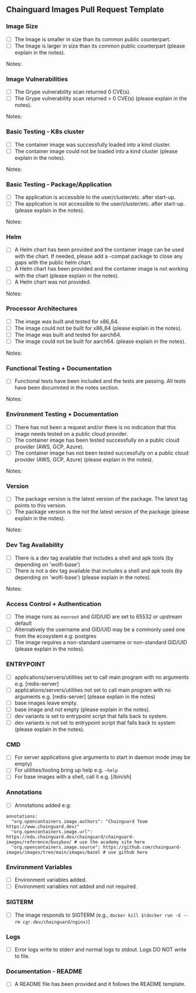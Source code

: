 ## Chainguard Images Pull Request Template

<!-- 
*** PULL REQUEST CHECKLIST: PLEASE START HERE ***

The image pull request checklist includes 10 sections:

* Every section begins with a heading level 3 (e.g., ### Section One).
* You are required to check at least one box per section -- no exceptions!
-->



### Image Size
<!--
Image size refers to the amount of disk space / storage space (i.e., MB, GB, etc.)
The common public counterpart is normally the public image available on Docker or equivalent public container registry 
-->

- [ ] The Image is smaller in size than its common public counterpart.
- [ ] The Image is larger in size than its common public counterpart (please explain in the notes).

Notes:

### Image Vulnerabilities
<!-- The image should be scanned using the Grype vulnerability scanner -->

- [ ] The Grype vulnerability scan returned 0 CVE(s).
- [ ] The Grype vulnerability scan returned > 0 CVE(s) (please explain in the notes).

Notes:

### Basic Testing - K8s cluster
<!-- The container image should run in K8s -->

- [ ] The container image was successfully loaded into a kind cluster.
- [ ] The container image could not be loaded into a kind cluster (please explain in the notes).

Notes:

### Basic Testing - Package/Application
<!-- The package/application should start-up after launching in K8s -->

- [ ] The application is accessible to the user/cluster/etc. after start-up.
- [ ] The application is not accessible to the user/cluster/etc. after start-up. (please explain in the notes).

Notes:

### Helm 
<!-- Upstream Helm charts are a great reference and they help ensure quality -->

- [ ] A Helm chart has been provided and the container image can be used with the chart.  If needed, please add a -compat package to close any gaps with the public helm chart.
- [ ] A Helm chart has been provided and the container image is not working with the chart (please explain in the notes).
- [ ] A Helm chart was not provided.

Notes:

### Processor Architectures

- [ ] The image was built and tested for x86_64.
- [ ] The image could not be built for x86_64 (please explain in the notes).
- [ ] The image was built and tested for aarch64.
- [ ] The image could not be built for aarch64. (please explain in the notes).

Notes:

### Functional Testing + Documentation
<!-- 
You are confident that a customer can run this image in production. Functional tests are a requirement -- no exceptions. 

* For builder images (go, python, etc), build a sample app successfully
* For services images (rabbit, databases, webservers) test basic functionality, upstream install/getting started, port availability, admin access. Document differences from public image.
-->

- [ ] Functional tests have been included and the tests are passing.  All tests have been documnted in the notes section.

Notes:

### Environment Testing + Documentation
<!-- 
Some of our container images will require additional configuration to run on a public cloud provider.
-->

- [ ] There has not been a request and/or there is no indication that this image needs tested on a public cloud provider.
- [ ] The container image has been tested successfully on a public cloud provider (AWS, GCP, Azure).
- [ ] The container image has not been tested successfully on a public cloud provider (AWS, GCP, Azure) (please explain in the notes).

Notes:

### Version

- [ ] The package version is the latest version of the package.  The latest tag points to this version.
- [ ] The package version is the not the latest version of the package (please explain in the notes).

Notes:

### Dev Tag Availability

- [ ] There is a dev tag available that includes a shell and apk tools (by depending on 'wolfi-base')
- [ ] There is not a dev tag available that includes a shell and apk tools (by depending on 'wolfi-base') (please explain in the notes).

Notes:

### Access Control + Authentication

- [ ] The image runs as `nonroot` and GID/UID are set to 65532 or upstream default
- [ ] Alternatively the username and GID/UID may be a commonly used one from the ecosystem e.g: postgres
- [ ] The image requires a non-standard username or non-standard GID/UID (please explain in the notes).

### ENTRYPOINT

- [ ] applications/servers/utilities set to call main program with no arguments e.g. [redis-server]
- [ ] applications/servers/utilities not set to call main program with no arguments e.g. [redis-server] (please explain in the notes)
- [ ] base images leave empty.
- [ ] base image and not empty (please explain in the notes).
- [ ] dev variants is set to entrypoint script that falls back to system.
- [ ] dev variants is not set to entrypoint script that falls back to system (please explain in the notes).

### CMD

- [ ] For server applications give arguments to start in daemon mode (may be empty)
- [ ] For utilities/tooling bring up help e.g. `–help`
- [ ] For base images with a shell, call it e.g. [/bin/sh]

### Annotations

- [ ] Annotations added e.g:

```
annotations:
  "org.opencontainers.image.authors": "Chainguard Team https://www.chainguard.dev/"
  "org.opencontainers.image.url": https://edu.chainguard.dev/chainguard/chainguard-images/reference/busybox/ # use the academy site here
  "org.opencontainers.image.source": https://github.com/chainguard-images/images/tree/main/images/bazel # use github here
```

### Environment Variables

- [ ] Environment variables added.
- [ ] Environment variables not added and not required.

### SIGTERM

- [ ] The image responds to SIGTERM (e.g., `docker kill $(docker run -d --rm cgr.dev/chainguard/nginx)`)

### Logs

- [ ] Error logs write to stderr and normal logs to stdout. Logs DO NOT write to file.

### Documentation - README

- [ ] A README file has been provided and it follows the README template.